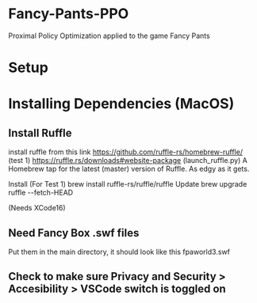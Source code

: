 # Fancy-Pants-PPO
Proximal Policy Optimization applied to the game Fancy Pants

# Setup
# Installing Dependencies (MacOS)
## Install Ruffle
install ruffle from this link
https://github.com/ruffle-rs/homebrew-ruffle/ (test 1)
https://ruffle.rs/downloads#website-package (launch_ruffle.py)
A Homebrew tap for the latest (master) version of Ruffle. As edgy as it gets.

Install (For Test 1)
brew install ruffle-rs/ruffle/ruffle
Update
brew upgrade ruffle --fetch-HEAD

(Needs XCode16)

## Need Fancy Box .swf files
Put them in the main directory, it should look like this
fpaworld3.swf

## Check to make sure Privacy and Security > Accesibility > VSCode switch is toggled on
